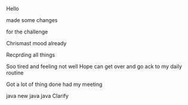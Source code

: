 Hello


made some changes


 for the challenge 



Chrismast  mood already

Recprding all things

Soo tired and feeling not well
Hope can get over and go ack to my daily routine 

Got a lot of thing done had my meeting 

java 
 new java
java
Clarify 
